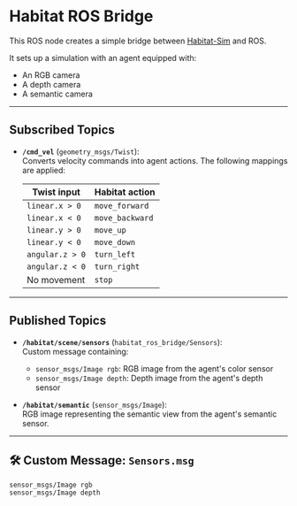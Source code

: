 # Habitat ROS Bridge

This ROS node creates a simple bridge between [Habitat-Sim](https://github.com/facebookresearch/habitat-sim) and ROS.

It sets up a simulation with an agent equipped with:
- An RGB camera
- A depth camera
- A semantic camera

---

## Subscribed Topics

- **`/cmd_vel`** (`geometry_msgs/Twist`):  
  Converts velocity commands into agent actions. The following mappings are applied:

  | Twist input            | Habitat action     |
  |------------------------|--------------------|
  | `linear.x > 0`         | `move_forward`     |
  | `linear.x < 0`         | `move_backward`    |
  | `linear.y > 0`         | `move_up`          |
  | `linear.y < 0`         | `move_down`        |
  | `angular.z > 0`        | `turn_left`        |
  | `angular.z < 0`        | `turn_right`       |
  | No movement            | `stop`             |

---

## Published Topics

- **`/habitat/scene/sensors`** (`habitat_ros_bridge/Sensors`):  
  Custom message containing:
  - `sensor_msgs/Image rgb`: RGB image from the agent's color sensor
  - `sensor_msgs/Image depth`: Depth image from the agent's depth sensor

- **`/habitat/semantic`** (`sensor_msgs/Image`):  
  RGB image representing the semantic view from the agent's semantic sensor.


---

## 🛠 Custom Message: `Sensors.msg`

```msg
sensor_msgs/Image rgb
sensor_msgs/Image depth

